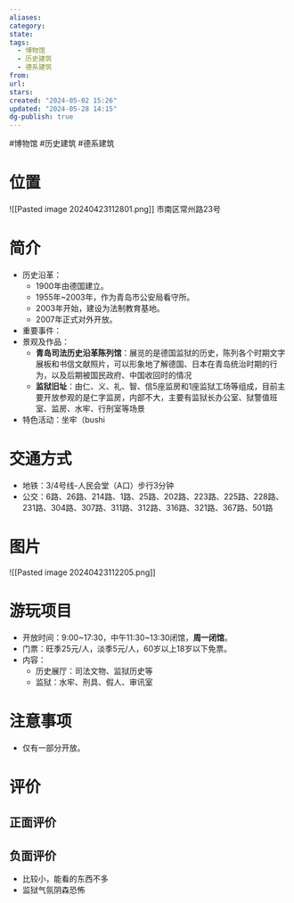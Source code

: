 ```yaml
---
aliases: 
category: 
state: 
tags:
  - 博物馆
  - 历史建筑
  - 德系建筑
from: 
url: 
stars: 
created: "2024-05-02 15:26"
updated: "2024-05-28 14:15"
dg-publish: true
---
```

#博物馆 #历史建筑 #德系建筑 
# 位置
![[Pasted image 20240423112801.png]]
市南区常州路23号
# 简介
- 历史沿革：
	- 1900年由德国建立。
	- 1955年~2003年，作为青岛市公安局看守所。
	- 2003年开始，建设为法制教育基地。
	- 2007年正式对外开放。
- 重要事件：
- 景观及作品：
	- **青岛司法历史沿革陈列馆**：展览的是德国监狱的历史，陈列各个时期文字展板和书信文献照片，可以形象地了解德国、日本在青岛统治时期的行为，以及后期被国民政府、中国收回时的情况
	- **监狱旧址**：由仁、义、礼、智、信5座监房和1座监狱工场等组成，目前主要开放参观的是仁字监房，内部不大，主要有监狱长办公室、狱警值班室、监房、水牢、行刑室等场景
- 特色活动：坐牢（bushi
# 交通方式
- 地铁：3/4号线-人民会堂（A口）步行3分钟
- 公交：6路、26路、214路、1路、25路、202路、223路、225路、228路、231路、304路、307路、311路、312路、316路、321路、367路、501路
# 图片
![[Pasted image 20240423112205.png]]

# 游玩项目
- 开放时间：9:00~17:30，中午11:30~13:30闭馆，**周一闭馆**。
- 门票：旺季25元/人，淡季5元/人，60岁以上18岁以下免票。
- 内容：
	- 历史展厅：司法文物、监狱历史等
	- 监狱：水牢、刑具、假人、审讯室
# 注意事项
- 仅有一部分开放。
# 评价
## 正面评价
## 负面评价
- 比较小，能看的东西不多
- 监狱气氛阴森恐怖